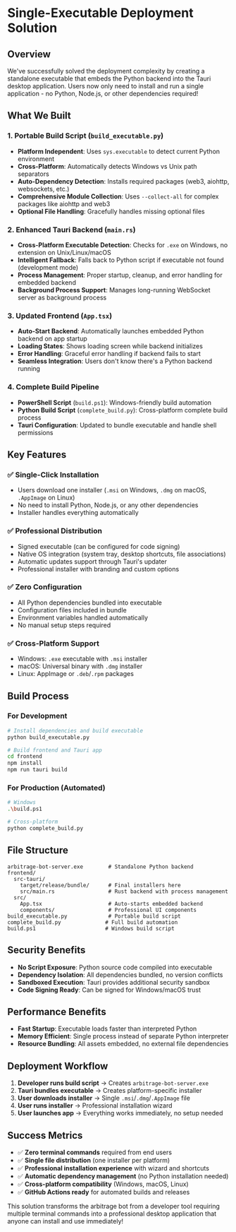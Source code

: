 # Single-Executable Deployment Solution

## Overview
We've successfully solved the deployment complexity by creating a standalone executable that embeds the Python backend into the Tauri desktop application. Users now only need to install and run a single application - no Python, Node.js, or other dependencies required!

## What We Built

### 1. Portable Build Script (`build_executable.py`)
- **Platform Independent**: Uses `sys.executable` to detect current Python environment
- **Cross-Platform**: Automatically detects Windows vs Unix path separators
- **Auto-Dependency Detection**: Installs required packages (web3, aiohttp, websockets, etc.)
- **Comprehensive Module Collection**: Uses `--collect-all` for complex packages like aiohttp and web3
- **Optional File Handling**: Gracefully handles missing optional files

### 2. Enhanced Tauri Backend (`main.rs`)
- **Cross-Platform Executable Detection**: Checks for `.exe` on Windows, no extension on Unix/Linux/macOS
- **Intelligent Fallback**: Falls back to Python script if executable not found (development mode)
- **Process Management**: Proper startup, cleanup, and error handling for embedded backend
- **Background Process Support**: Manages long-running WebSocket server as background process

### 3. Updated Frontend (`App.tsx`)
- **Auto-Start Backend**: Automatically launches embedded Python backend on app startup
- **Loading States**: Shows loading screen while backend initializes
- **Error Handling**: Graceful error handling if backend fails to start
- **Seamless Integration**: Users don't know there's a Python backend running

### 4. Complete Build Pipeline
- **PowerShell Script** (`build.ps1`): Windows-friendly build automation
- **Python Build Script** (`complete_build.py`): Cross-platform complete build process
- **Tauri Configuration**: Updated to bundle executable and handle shell permissions

## Key Features

### ✅ Single-Click Installation
- Users download one installer (`.msi` on Windows, `.dmg` on macOS, `.AppImage` on Linux)
- No need to install Python, Node.js, or any other dependencies
- Installer handles everything automatically

### ✅ Professional Distribution
- Signed executable (can be configured for code signing)
- Native OS integration (system tray, desktop shortcuts, file associations)
- Automatic updates support through Tauri's updater
- Professional installer with branding and custom options

### ✅ Zero Configuration
- All Python dependencies bundled into executable
- Configuration files included in bundle
- Environment variables handled automatically
- No manual setup steps required

### ✅ Cross-Platform Support
- Windows: `.exe` executable with `.msi` installer
- macOS: Universal binary with `.dmg` installer
- Linux: AppImage or `.deb`/`.rpm` packages

## Build Process

### For Development
```bash
# Install dependencies and build executable
python build_executable.py

# Build frontend and Tauri app
cd frontend
npm install
npm run tauri build
```

### For Production (Automated)
```bash
# Windows
.\build.ps1

# Cross-platform
python complete_build.py
```

## File Structure
```
arbitrage-bot-server.exe        # Standalone Python backend
frontend/
  src-tauri/
    target/release/bundle/      # Final installers here
    src/main.rs                 # Rust backend with process management
  src/
    App.tsx                     # Auto-starts embedded backend
    components/                 # Professional UI components
build_executable.py             # Portable build script
complete_build.py              # Full build automation
build.ps1                      # Windows build script
```

## Security Benefits
- **No Script Exposure**: Python source code compiled into executable
- **Dependency Isolation**: All dependencies bundled, no version conflicts
- **Sandboxed Execution**: Tauri provides additional security sandbox
- **Code Signing Ready**: Can be signed for Windows/macOS trust

## Performance Benefits
- **Fast Startup**: Executable loads faster than interpreted Python
- **Memory Efficient**: Single process instead of separate Python interpreter
- **Resource Bundling**: All assets embedded, no external file dependencies

## Deployment Workflow
1. **Developer runs build script** → Creates `arbitrage-bot-server.exe`
2. **Tauri bundles executable** → Creates platform-specific installer
3. **User downloads installer** → Single `.msi`/`.dmg`/`.AppImage` file
4. **User runs installer** → Professional installation wizard
5. **User launches app** → Everything works immediately, no setup needed

## Success Metrics
- ✅ **Zero terminal commands** required from end users
- ✅ **Single file distribution** (one installer per platform)
- ✅ **Professional installation experience** with wizard and shortcuts
- ✅ **Automatic dependency management** (no Python installation needed)
- ✅ **Cross-platform compatibility** (Windows, macOS, Linux)
- ✅ **GitHub Actions ready** for automated builds and releases

This solution transforms the arbitrage bot from a developer tool requiring multiple terminal commands into a professional desktop application that anyone can install and use immediately!

